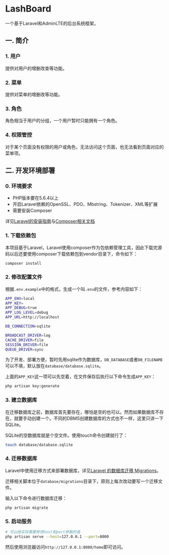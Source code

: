 # LashBoard

一个基于Laravel和AdminLTE的后台系统框架。

## 一. 简介

### 1. 用户

提供对用户的增删改查等功能。

### 2. 菜单

提供对菜单的增删改等功能。

### 3. 角色

角色相当于用户的分组，一个用户暂时只能拥有一个角色。

### 4. 权限管控

对于某个页面没有权限的用户或角色，无法访问这个页面，也无法看到页面对应的菜单项。

## 二. 开发环境部署

### 0. 环境要求

* PHP版本要在5.6.4以上
* 开启Laravel依赖的OpenSSL、PDO、Mbstring、Tokenizer、XML等扩展
* 需要安装Composer

详见[Laravel的安装指南](http://d.laravel-china.org/docs/5.4/installation)与[Composer相关文档](https://pkg.phpcomposer.com/#how-to-install-composer)

### 1. 下载依赖包

本项目基于Laravel，Laravel使用composer作为包依赖管理工具，因此下载完源码以后还要使用composer下载依赖包到vendor目录下，命令如下：

```bash
composer install
```

### 2. 修改配置文件

根据`.env.example`中的格式，生成一个叫`.env`的文件，参考内容如下：

```bash
APP_ENV=local
APP_KEY=
APP_DEBUG=true
APP_LOG_LEVEL=debug
APP_URL=http://localhost

DB_CONNECTION=sqlite

BROADCAST_DRIVER=log
CACHE_DRIVER=file
SESSION_DRIVER=file
QUEUE_DRIVER=sync
```

为了开发、部署方便，暂时先用sqlite作为数据库，`DB_DATABASE`或者`DB_FILENAME`可以不填，默认放在`database/database.sqlite`。

上面的`APP_KEY`这一项可以先空着，在文件保存后执行以下命令生成`APP_KEY`：

```bash
php artisan key:generate
```

### 3. 建立数据库

在迁移数据库之前，数据库首先要存在，哪怕是空的也可以。然而如果数据库不存在，就要手动创建一个。不同的DBMS创建数据库的方式也不一样，这里只讲一下SQLite。

SQLite的空数据库就是个空文件。使用touch命令创建就行了：

```bash
touch database/database.sqlite
```

### 4. 迁移数据库

Laravel中使用迁移方式来部署数据库，详见[Laravel 的数据库迁移 Migrations](http://d.laravel-china.org/docs/5.4/migrations)。

迁移相关脚本位于`database/migrations`目录下，原则上每次改动要写一个迁移文件。

输入以下命令进行数据库迁移：

```
php artisan migrate
```

### 5. 启动服务

```bash
# 可以按实际需要修改host和port参数的值
php artisan serve --host=127.0.0.1 --port=8000
```

然后使用浏览器访问`http://127.0.0.1:8000/home`即可访问。



